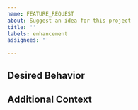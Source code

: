 ```yaml
---
name: FEATURE_REQUEST
about: Suggest an idea for this project
title: ''
labels: enhancement
assignees: ''

---
```


<!--- Provide a general summary of the feature in the Title above -->

## Desired Behavior
<!--- A clear and concise description of what you want to happen -->

## Additional Context
<!--- Add any other context or screenshots about the feature request here -->
